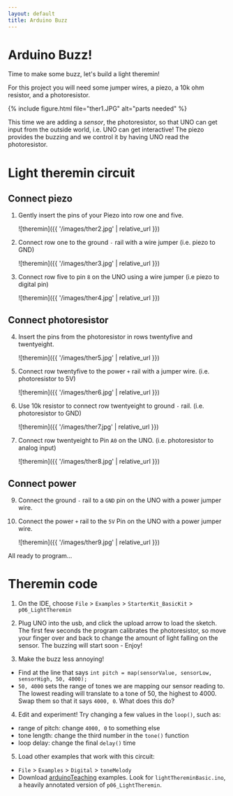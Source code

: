 ```yaml
---
layout: default
title: Arduino Buzz
---
```


# Arduino Buzz!

Time to make some buzz, let's build a light theremin!

For this project you will need some jumper wires, a piezo, a 10k ohm resistor, and a photoresistor. 

{% include figure.html file="ther1.JPG" alt="parts needed" %}

This time we are adding a *sensor*, the photoresistor, so that UNO can get input from the outside world, i.e. UNO can get interactive! 
The piezo provides the buzzing and we control it by having UNO read the photoresistor.

# Light theremin circuit 

## Connect piezo 

1. Gently insert the pins of your Piezo into row one and five.

    ![theremin]({{ '/images/ther2.jpg' | relative_url }})

2. Connect row one to the ground `-` rail with a wire jumper (i.e. piezo to GND)

    ![theremin]({{ '/images/ther3.jpg' | relative_url }})

3. Connect row five to pin `8` on the UNO using a wire jumper (i.e piezo to digital pin)

    ![theremin]({{ '/images/ther4.jpg' | relative_url }})

## Connect photoresistor

4. Insert the pins from the photoresistor in rows twentyfive and twentyeight.

    ![theremin]({{ '/images/ther5.jpg' | relative_url }})

5. Connect row twentyfive to the power `+` rail with a jumper wire. 
(i.e. photoresistor to 5V)

    ![theremin]({{ '/images/ther6.jpg' | relative_url }})

6. Use 10k resistor to connect row twentyeight to ground `-` rail. 
(i.e. photoresistor to GND)

    ![theremin]({{ '/images/ther7.jpg' | relative_url }})

7. Connect row twentyeight to Pin `A0` on the UNO. 
(i.e. photoresistor to analog input)

    ![theremin]({{ '/images/ther8.jpg' | relative_url }})

## Connect power 

9. Connect the ground `-` rail to a `GND` pin on the UNO with a power jumper wire.

10. Connect the power `+` rail to the `5V` Pin on the UNO with a power jumper wire.

    ![theremin]({{ '/images/ther9.jpg' | relative_url }})

All ready to program... 

# Theremin code 

1. On the IDE, choose `File` > `Examples` > `StarterKit_BasicKit` > `p06_LightTheremin`

2. Plug UNO into the usb, and click the upload arrow to load the sketch. The first few seconds the program calibrates the photoresistor, so move your finger over and back to change the amount of light falling on the sensor. The buzzing will start soon - Enjoy!

3. Make the buzz less annoying! 
- Find at the line that says `int pitch = map(sensorValue, sensorLow, sensorHigh, 50, 4000);`
- `50, 4000` sets the range of tones we are mapping our sensor reading to. The lowest reading will translate to a tone of 50, the highest to 4000. Swap them so that it says `4000, 0`. What does this do? 

4. Edit and experiment! Try changing a few values in the `loop()`, such as:
- range of pitch: change `4000, 0` to something else
- tone length: change the third number in the `tone()` function
- loop delay: change the final `delay()` time 

5. Load other examples that work with this circuit:
- `File` > `Examples` > `Digital` > `toneMelody`
- Download [arduinoTeaching](https://github.com/evanwill/arduinoTeaching) examples. Look for `lightThereminBasic.ino`, a heavily annotated version of `p06_LightTheremin`.
